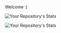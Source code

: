 Welcome :)

![Your Repository's Stats](https://github-readme-stats.vercel.app/api?username=guedes674&show_icons=true)


![Your Repository's Stats](https://github-readme-stats.vercel.app/api/top-langs/?username=guedes674&theme=blue-green)
<!--
**guedes674/guedes674** is a ✨ _special_ ✨ repository because its `README.md` (this file) appears on your GitHub profile.

Here are some ideas to get you started:

- 🔭 I’m currently working on ...
- 🌱 I’m currently learning ...
- 👯 I’m looking to collaborate on ...
- 🤔 I’m looking for help with ...
- 💬 Ask me about ...
- 📫 How to reach me: ...
- 😄 Pronouns: ...
- ⚡ Fun fact: ...
-->
